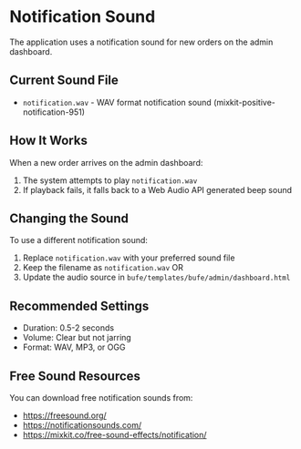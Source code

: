 # Notification Sound

The application uses a notification sound for new orders on the admin dashboard.

## Current Sound File

- `notification.wav` - WAV format notification sound (mixkit-positive-notification-951)

## How It Works

When a new order arrives on the admin dashboard:
1. The system attempts to play `notification.wav`
2. If playback fails, it falls back to a Web Audio API generated beep sound

## Changing the Sound

To use a different notification sound:
1. Replace `notification.wav` with your preferred sound file
2. Keep the filename as `notification.wav` OR
3. Update the audio source in `bufe/templates/bufe/admin/dashboard.html`

## Recommended Settings
- Duration: 0.5-2 seconds
- Volume: Clear but not jarring
- Format: WAV, MP3, or OGG

## Free Sound Resources
You can download free notification sounds from:
- https://freesound.org/
- https://notificationsounds.com/
- https://mixkit.co/free-sound-effects/notification/


